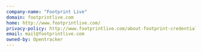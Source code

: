 ```yaml
---
company-name: "Footprint Live"
domain: footprintlive.com
home: http://www.footprintlive.com/
privacy-policy: http://www.footprintlive.com/about-footprint-credentials-and-contact.html
email: mail@footprintlive.com
owned-by: Opentracker
---
```




